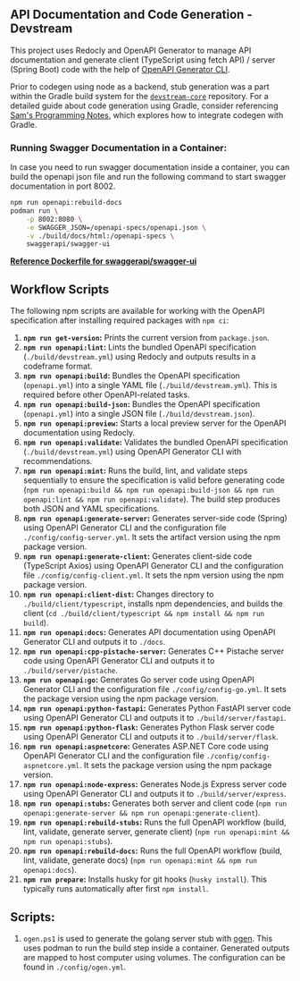 ## API Documentation and Code Generation - Devstream

This project uses Redocly and OpenAPI Generator to manage API documentation and generate client (TypeScript using fetch API) / server (Spring Boot) code with the help of [OpenAPI Generator CLI](https://openapi-generator.tech/docs/generators).

Prior to codegen using node as a backend, stub generation was a part within the Gradle build system for the [`devstream-core`](https://github.com/AdityaMayukhSom/devstream-core) repository. For a detailed guide about code generation using Gradle, consider referencing [Sam's Programming Notes](https://blog.samzhu.dev/2021/05/26/How-to-automatically-generate-interface-and-Data-Transfer-Object-from-OpenAPI-yaml-file/), which explores how to integrate codegen with Gradle.

### Running Swagger Documentation in a Container:

In case you need to run swagger documentation inside a container, you can build the openapi json file and run the following command to start swagger documentation in port 8002.

```bash
npm run openapi:rebuild-docs
podman run \
    -p 8002:8080 \
    -e SWAGGER_JSON=/openapi-specs/openapi.json \
    -v ./build/docs/html:/openapi-specs \
    swaggerapi/swagger-ui
```

**[Reference Dockerfile for swaggerapi/swagger-ui](https://github.com/swagger-api/swagger-ui/blob/master/Dockerfile)**

## Workflow Scripts

The following npm scripts are available for working with the OpenAPI specification after installing required packages with `npm ci`:

1.  **`npm run get-version`:** Prints the current version from `package.json`.
2.  **`npm run openapi:lint`:** Lints the bundled OpenAPI specification (`./build/devstream.yml`) using Redocly and outputs results in a codeframe format.
3.  **`npm run openapi:build`:** Bundles the OpenAPI specification (`openapi.yml`) into a single YAML file (`./build/devstream.yml`). This is required before other OpenAPI-related tasks.
4.  **`npm run openapi:build-json`:** Bundles the OpenAPI specification (`openapi.yml`) into a single JSON file (`./build/devstream.json`).
5.  **`npm run openapi:preview`:** Starts a local preview server for the OpenAPI documentation using Redocly.
6.  **`npm run openapi:validate`:** Validates the bundled OpenAPI specification (`./build/devstream.yml`) using OpenAPI Generator CLI with recommendations.
7.  **`npm run openapi:mint`:** Runs the build, lint, and validate steps sequentially to ensure the specification is valid before generating code (`npm run openapi:build && npm run openapi:build-json && npm run openapi:lint && npm run openapi:validate`). The build step produces both JSON and YAML specifications.
8.  **`npm run openapi:generate-server`:** Generates server-side code (Spring) using OpenAPI Generator CLI and the configuration file `./config/config-server.yml`. It sets the artifact version using the npm package version.
9.  **`npm run openapi:generate-client`:** Generates client-side code (TypeScript Axios) using OpenAPI Generator CLI and the configuration file `./config/config-client.yml`. It sets the npm version using the npm package version.
10. **`npm run openapi:client-dist`:** Changes directory to `./build/client/typescript`, installs npm dependencies, and builds the client (`cd ./build/client/typescript && npm install && npm run build`).
11. **`npm run openapi:docs`:** Generates API documentation using OpenAPI Generator CLI and outputs it to `./docs`.
12. **`npm run openapi:cpp-pistache-server`:** Generates C++ Pistache server code using OpenAPI Generator CLI and outputs it to `./build/server/pistache`.
13. **`npm run openapi:go`:** Generates Go server code using OpenAPI Generator CLI and the configuration file `./config/config-go.yml`. It sets the package version using the npm package version.
14. **`npm run openapi:python-fastapi`:** Generates Python FastAPI server code using OpenAPI Generator CLI and outputs it to `./build/server/fastapi`.
15. **`npm run openapi:python-flask`:** Generates Python Flask server code using OpenAPI Generator CLI and outputs it to `./build/server/flask`.
16. **`npm run openapi:aspnetcore`:** Generates ASP.NET Core code using OpenAPI Generator CLI and the configuration file `./config/config-aspnetcore.yml`. It sets the package version using the npm package version.
17. **`npm run openapi:node-express`:** Generates Node.js Express server code using OpenAPI Generator CLI and outputs it to `./build/server/express`.
18. **`npm run openapi:stubs`:** Generates both server and client code (`npm run openapi:generate-server && npm run openapi:generate-client`).
19. **`npm run openapi:rebuild-stubs`:** Runs the full OpenAPI workflow (build, lint, validate, generate server, generate client) (`npm run openapi:mint && npm run openapi:stubs`).
20. **`npm run openapi:rebuild-docs`:** Runs the full OpenAPI workflow (build, lint, validate, generate docs) (`npm run openapi:mint && npm run openapi:docs`).
21. **`npm run prepare`:** Installs husky for git hooks (`husky install`). This typically runs automatically after first `npm install`.

## Scripts:

1. `ogen.ps1` is used to generate the golang server stub with [ogen](https://github.com/ogen-go/ogen). This uses podman to run the build step inside a container. Generated outputs are mapped to host computer using volumes. The configuration can be found in `./config/ogen.yml`.
